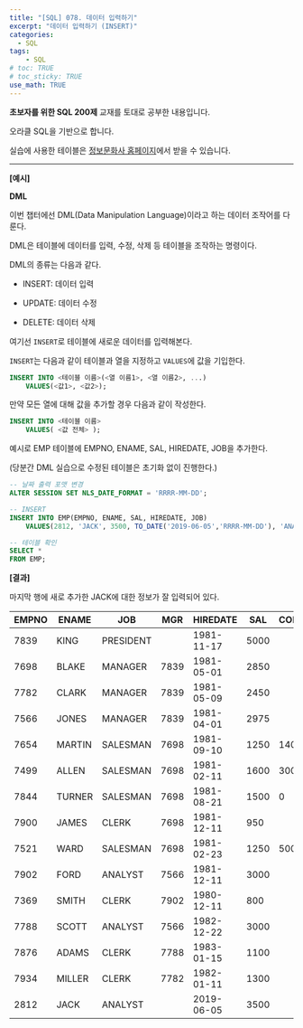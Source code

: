 ```yaml
---
title: "[SQL] 078. 데이터 입력하기"
excerpt: "데이터 입력하기 (INSERT)"
categories: 
  - SQL
tags: 
    - SQL
# toc: TRUE
# toc_sticky: TRUE
use_math: TRUE
---
```


**초보자를 위한 SQL 200제** 교재를 토대로 공부한 내용입니다.

오라클 SQL을 기반으로 합니다.

실습에 사용한 테이블은 [정보문화사 홈페이지](http://infopub.co.kr/index.asp)에서 받을 수 있습니다.

---

**[예시]**

**DML**

이번 챕터에선 DML(Data Manipulation Language)이라고 하는 데이터 조작어를 다룬다.

DML은 테이블에 데이터를 입력, 수정, 삭제 등 테이블을 조작하는 명령이다.

DML의 종류는 다음과 같다.

- INSERT: 데이터 입력


- UPDATE: 데이터 수정


- DELETE: 데이터 삭제


여기선 `INSERT`로 테이블에 새로운 데이터를 입력해본다.

`INSERT`는 다음과 같이 테이블과 열을 지정하고 `VALUES`에 값을 기입한다.

```sql
INSERT INTO <테이블 이름>(<열 이름1>, <열 이름2>, ...)
    VALUES(<값1>, <값2>);
```

만약 모든 열에 대해 값을 추가할 경우 다음과 같이 작성한다.

```sql
INSERT INTO <테이블 이름>
    VALUES( <값 전체> );
```

예시로 EMP 테이블에 EMPNO, ENAME, SAL, HIREDATE, JOB을 추가한다.

(당분간 DML 실습으로 수정된 테이블은 초기화 없이 진행한다.)

```sql
-- 날짜 출력 포맷 변경
ALTER SESSION SET NLS_DATE_FORMAT = 'RRRR-MM-DD';

-- INSERT
INSERT INTO EMP(EMPNO, ENAME, SAL, HIREDATE, JOB)
    VALUES(2812, 'JACK', 3500, TO_DATE('2019-06-05','RRRR-MM-DD'), 'ANALYST');

-- 테이블 확인
SELECT *
FROM EMP;
```


**[결과]**

마지막 행에 새로 추가한 JACK에 대한 정보가 잘 입력되어 있다.

EMPNO|ENAME|JOB|MGR|HIREDATE|SAL|COMM|DEPTNO
|-|-|-|-|-|-|-|-|
7839|KING|PRESIDENT||1981-11-17|5000||10
7698|BLAKE|MANAGER|7839|1981-05-01|2850||30
7782|CLARK|MANAGER|7839|1981-05-09|2450||10
7566|JONES|MANAGER|7839|1981-04-01|2975||20
7654|MARTIN|SALESMAN|7698|1981-09-10|1250|1400|30
7499|ALLEN|SALESMAN|7698|1981-02-11|1600|300|30
7844|TURNER|SALESMAN|7698|1981-08-21|1500|0|30
7900|JAMES|CLERK|7698|1981-12-11|950||30
7521|WARD|SALESMAN|7698|1981-02-23|1250|500|30
7902|FORD|ANALYST|7566|1981-12-11|3000||20
7369|SMITH|CLERK|7902|1980-12-11|800||20
7788|SCOTT|ANALYST|7566|1982-12-22|3000||20
7876|ADAMS|CLERK|7788|1983-01-15|1100||20
7934|MILLER|CLERK|7782|1982-01-11|1300||10
2812|JACK|ANALYST||2019-06-05|3500||